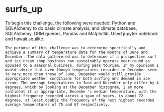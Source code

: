 # surfs_up
To begin this challenge, the following were needed: 
   Python and SQLAlchemy to do basic climate analysis, and climate database, SQLAlchemy, ORM queries, Pandas and Matplotlib. 
   Used jupyter notebook and hawaii.squilite.
    
    The purpose of this challenge was to determine specifically and achieve a summary of temperature data for the months of June and December. The data gatherered was to determine if a prospective surf and ice cream shop business can sustainably operate year-round as opposed to a seasonal business, during peak tourism. In my opinionm I would advice that even though temperatures recorded in December seem to vary more than those of June, December would still provide appropriate weather conditions for both surfing and demand in ice cream. The average temperatures in June and December only differ by 4 degrees, which by looking at the December histogram, I am more confident it is appropriate. Decembe 's median temperature, with the highest frequency recorded across a span of years, is about 72 degrees, at least double the frequency of the next highest recorded average temperatures of 75 and 67 respectively.
